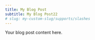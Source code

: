 ```yaml
---
title: My Blog Post
subtitle: My Blog Post22
# slug: my-custom-slug/supports/slashes
---
```


Your blog post content here.
